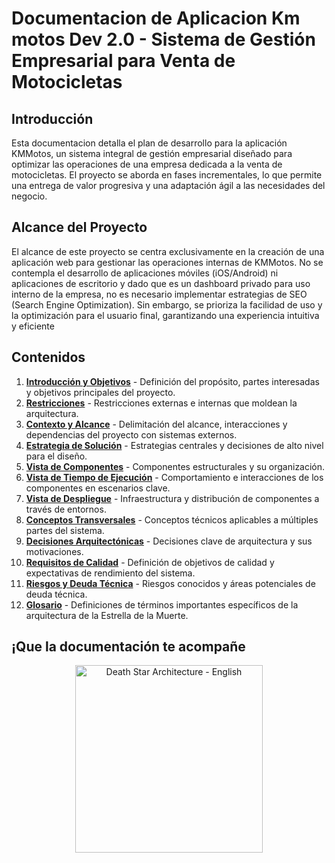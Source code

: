 # Documentacion de Aplicacion Km motos Dev 2.0 - Sistema de Gestión Empresarial para Venta de Motocicletas

## Introducción

Esta documentacion detalla el plan de desarrollo para la aplicación KMMotos, un sistema integral de gestión empresarial diseñado para optimizar las operaciones de una empresa dedicada a la venta de motocicletas. El proyecto se aborda en fases incrementales, lo que permite una entrega de valor progresiva y una adaptación ágil a las necesidades del negocio.

## Alcance del Proyecto

El alcance de este proyecto se centra exclusivamente en la creación de una aplicación web para gestionar las operaciones internas de KMMotos. No se contempla el desarrollo de aplicaciones móviles (iOS/Android) ni aplicaciones de escritorio y dado que es un dashboard privado para uso interno de la empresa, no es necesario implementar estrategias de SEO (Search Engine Optimization). Sin embargo, se prioriza la facilidad de uso y la optimización para el usuario final, garantizando una experiencia intuitiva y eficiente

## Contenidos

1. [**Introducción y Objetivos**](01_introduccion_y_objetivos.md) - Definición del propósito, partes interesadas y objetivos principales del proyecto.
2. [**Restricciones**](02_restricciones.md) - Restricciones externas e internas que moldean la arquitectura.
3. [**Contexto y Alcance**](03_contexto_y_alcance.md) - Delimitación del alcance, interacciones y dependencias del proyecto con sistemas externos.
4. [**Estrategia de Solución**](04_estrategia_de_solucion.md) - Estrategias centrales y decisiones de alto nivel para el diseño.
5. [**Vista de Componentes**](pendiente_plantilla/05_vista_de_componentes.md) - Componentes estructurales y su organización.
6. [**Vista de Tiempo de Ejecución**](pendiente_plantilla/06_vista_de_tiempo_de_ejecucion.md) - Comportamiento e interacciones de los componentes en escenarios clave.
7. [**Vista de Despliegue**](pendiente_plantilla/07_vista_de_despliegue.md) - Infraestructura y distribución de componentes a través de entornos.
8. [**Conceptos Transversales**](pendiente_plantilla/08_conceptos_transversales.md) - Conceptos técnicos aplicables a múltiples partes del sistema.
9. [**Decisiones Arquitectónicas**](pendiente_plantilla/09_decisiones_arquitectonicas.md) - Decisiones clave de arquitectura y sus motivaciones.
10. [**Requisitos de Calidad**](pendiente_plantilla/10_requisitos_de_calidad.md) - Definición de objetivos de calidad y expectativas de rendimiento del sistema.
11. [**Riesgos y Deuda Técnica**](pendiente_plantilla/11_riesgos_y_deuda_tecnica.md) - Riesgos conocidos y áreas potenciales de deuda técnica.
12. [**Glosario**](pendiente_plantilla/12_glosario.md) - Definiciones de términos importantes específicos de la arquitectura de la Estrella de la Muerte.

## ¡Que la documentación te acompañe

<div align="center">
    <img src="../../resources/images/star_wars_death_star_3d_blueprint.png" alt="Death Star Architecture - English" width="300"/>
</div>
